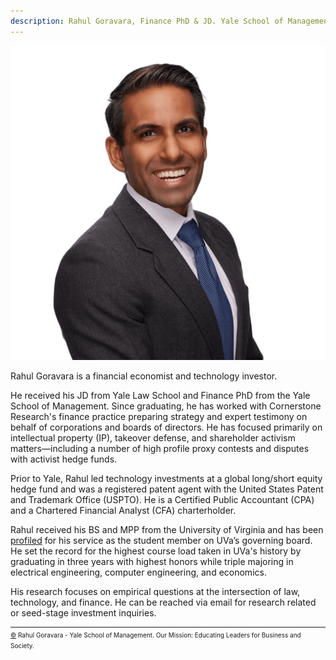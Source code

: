 ```yaml
---
description: Rahul Goravara, Finance PhD & JD. Yale School of Management & Yale Law School.
---
```

![Rahul Goravara, Finance PhD & JD, Yale School of Management & Yale Law School](./assets/Goravara.png)

Rahul Goravara is a financial economist and technology investor.

He received his JD from Yale Law School and Finance PhD from the Yale School of Management. Since graduating, he has worked with Cornerstone Research's finance practice preparing strategy and expert testimony on behalf of corporations and boards of directors. He has focused primarily on intellectual property (IP), takeover defense, and shareholder activism matters<span>&#8212;</span>including a number of high profile proxy contests and disputes with activist hedge funds.

Prior to Yale, Rahul led technology investments at a global long/short equity hedge fund and was a registered patent agent with the United States Patent and Trademark Office (USPTO). He is a Certified Public Accountant (CPA) and a Chartered Financial Analyst (CFA) charterholder.

Rahul received his BS and MPP from the University of Virginia and has been <a href="https://news.virginia.edu/content/budding-polymath-rahul-gorawara-masters-business-engineering-and-public-policy">profiled</a> for his service as the student member on UVa’s governing board. He set the record for the highest course load taken in UVa's history by graduating in three years with highest honors while triple majoring in electrical engineering, computer engineering, and economics.

His research focuses on empirical questions at the intersection of law, technology, and finance. He can be reached via email for research related or seed-stage investment inquiries.

<hr style="margin-bottom: 2px;" />
<font size="-2"><a href="https://scholar.google.com/citations?user=W9C-lccAAAAJ&hl=en&oi=ao">&copy;</a> Rahul Goravara - Yale School of Management. Our Mission: Educating Leaders for Business and Society.</font>
